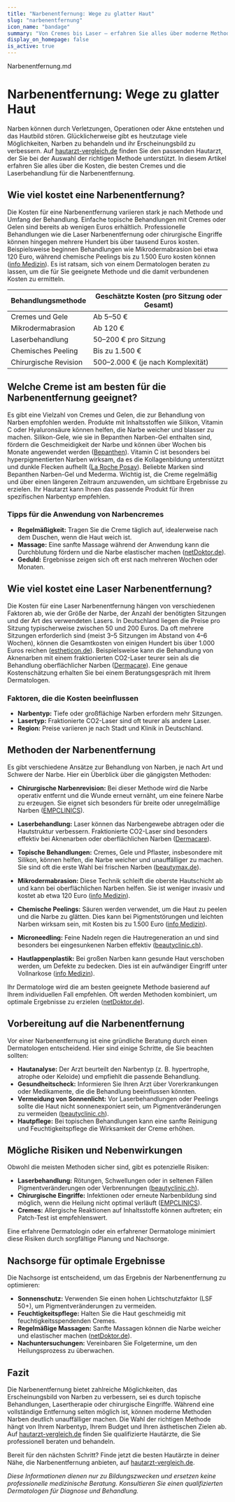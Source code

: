 ```yaml
---
title: "Narbenentfernung: Wege zu glatter Haut"
slug: "narbenentfernung"
icon_name: "bandage"
summary: "Von Cremes bis Laser – erfahren Sie alles über moderne Methoden zur Narbenentfernung, Kosten, Risiken und die beste Nachsorge."
display_on_homepage: false
is_active: true
---
```


Narbenentfernung.md
# Narbenentfernung: Wege zu glatter Haut

Narben können durch Verletzungen, Operationen oder Akne entstehen und das Hautbild stören. Glücklicherweise gibt es heutzutage viele Möglichkeiten, Narben zu behandeln und ihr Erscheinungsbild zu verbessern. Auf [hautarzt-vergleich.de](https://hautarzt-vergleich.de) finden Sie den passenden Hautarzt, der Sie bei der Auswahl der richtigen Methode unterstützt. In diesem Artikel erfahren Sie alles über die Kosten, die besten Cremes und die Laserbehandlung für die Narbenentfernung.

## Wie viel kostet eine Narbenentfernung?

Die Kosten für eine Narbenentfernung variieren stark je nach Methode und Umfang der Behandlung. Einfache topische Behandlungen mit Cremes oder Gelen sind bereits ab wenigen Euros erhältlich. Professionelle Behandlungen wie die Laser Narbenentfernung oder chirurgische Eingriffe können hingegen mehrere Hundert bis über tausend Euros kosten. Beispielsweise beginnen Behandlungen wie Mikrodermabrasion bei etwa 120 Euro, während chemische Peelings bis zu 1.500 Euro kosten können ([info Medizin](https://www.infomedizin.de/behandlungsgrundlagen/narben-entfernen-narbenkorrektur/)). Es ist ratsam, sich von einem Dermatologen beraten zu lassen, um die für Sie geeignete Methode und die damit verbundenen Kosten zu ermitteln.

| Behandlungsmethode       | Geschätzte Kosten (pro Sitzung oder Gesamt) |
|--------------------------|--------------------------------------------|
| Cremes und Gele          | Ab 5–50 €                                  |
| Mikrodermabrasion        | Ab 120 €                                   |
| Laserbehandlung          | 50–200 € pro Sitzung                       |
| Chemisches Peeling       | Bis zu 1.500 €                             |
| Chirurgische Revision    | 500–2.000 € (je nach Komplexität)          |

## Welche Creme ist am besten für die Narbenentfernung geeignet?

Es gibt eine Vielzahl von Cremes und Gelen, die zur Behandlung von Narben empfohlen werden. Produkte mit Inhaltsstoffen wie Silikon, Vitamin C oder Hyaluronsäure können helfen, die Narbe weicher und blasser zu machen. Silikon-Gele, wie sie in Bepanthen Narben-Gel enthalten sind, fördern die Geschmeidigkeit der Narbe und können über Wochen bis Monate angewendet werden ([Bepanthen](https://www.bepanthen.de/narben-gel)). Vitamin C ist besonders bei hyperpigmentierten Narben wirksam, da es die Kollagenbildung unterstützt und dunkle Flecken aufhellt ([La Roche Posay](https://www.larocheposay.de/gereizte-haut/narbenpflege)). Beliebte Marken sind Bepanthen Narben-Gel und Mederma. Wichtig ist, die Creme regelmäßig und über einen längeren Zeitraum anzuwenden, um sichtbare Ergebnisse zu erzielen. Ihr Hautarzt kann Ihnen das passende Produkt für Ihren spezifischen Narbentyp empfehlen.

### Tipps für die Anwendung von Narbencremes
- **Regelmäßigkeit:** Tragen Sie die Creme täglich auf, idealerweise nach dem Duschen, wenn die Haut weich ist.
- **Massage:** Eine sanfte Massage während der Anwendung kann die Durchblutung fördern und die Narbe elastischer machen ([netDoktor.de](https://www.netdoktor.de/krankheiten/narben/entfernen/)).
- **Geduld:** Ergebnisse zeigen sich oft erst nach mehreren Wochen oder Monaten.

## Wie viel kostet eine Laser Narbenentfernung?

Die Kosten für eine Laser Narbenentfernung hängen von verschiedenen Faktoren ab, wie der Größe der Narbe, der Anzahl der benötigten Sitzungen und der Art des verwendeten Lasers. In Deutschland liegen die Preise pro Sitzung typischerweise zwischen 50 und 200 Euros. Da oft mehrere Sitzungen erforderlich sind (meist 3–5 Sitzungen im Abstand von 4–6 Wochen), können die Gesamtkosten von einigen Hundert bis über 1.000 Euros reichen ([estheticon.de](https://www.estheticon.de/preise/narbenbeseitigung-per-laser)). Beispielsweise kann die Behandlung von Aknenarben mit einem fraktionierten CO2-Laser teurer sein als die Behandlung oberflächlicher Narben ([Dermacare](https://www.dermacare.at/narben-entfernen-co2-laser-wien/)). Eine genaue Kostenschätzung erhalten Sie bei einem Beratungsgespräch mit Ihrem Dermatologen.

### Faktoren, die die Kosten beeinflussen
- **Narbentyp:** Tiefe oder großflächige Narben erfordern mehr Sitzungen.
- **Lasertyp:** Fraktionierte CO2-Laser sind oft teurer als andere Laser.
- **Region:** Preise variieren je nach Stadt und Klinik in Deutschland.

## Methoden der Narbenentfernung

Es gibt verschiedene Ansätze zur Behandlung von Narben, je nach Art und Schwere der Narbe. Hier ein Überblick über die gängigsten Methoden:

- **Chirurgische Narbenrevision:** Bei dieser Methode wird die Narbe operativ entfernt und die Wunde erneut vernäht, um eine feinere Narbe zu erzeugen. Sie eignet sich besonders für breite oder unregelmäßige Narben ([EMPCLINICS](https://empclinics.com/de/blog/was-ist-narbenrevision-wie-es-geht)).

- **Laserbehandlung:** Laser können das Narbengewebe abtragen oder die Hautstruktur verbessern. Fraktionierte CO2-Laser sind besonders effektiv bei Aknenarben oder oberflächlichen Narben ([Dermacare](https://www.dermacare.at/narben-entfernen-co2-laser-wien/)).

- **Topische Behandlungen:** Cremes, Gele und Pflaster, insbesondere mit Silikon, können helfen, die Narbe weicher und unauffälliger zu machen. Sie sind oft die erste Wahl bei frischen Narben ([beautymax.de](https://www.beautymax.de/lexikon-schoenheit/narbenentfernung/)).

- **Mikrodermabrasion:** Diese Technik schleift die oberste Hautschicht ab und kann bei oberflächlichen Narben helfen. Sie ist weniger invasiv und kostet ab etwa 120 Euro ([info Medizin](https://www.infomedizin.de/behandlungsgrundlagen/narben-entfernen-narbenkorrektur/)).

- **Chemische Peelings:** Säuren werden verwendet, um die Haut zu peelen und die Narbe zu glätten. Dies kann bei Pigmentstörungen und leichten Narben wirksam sein, mit Kosten bis zu 1.500 Euro ([info Medizin](https://www.infomedizin.de/behandlungsgrundlagen/narben-entfernen-narbenkorrektur/)).

- **Microneedling:** Feine Nadeln regen die Hautregeneration an und sind besonders bei eingesunkenen Narben effektiv ([beautyclinic.ch](https://www.beautyclinic.ch/blog/2024/04/27/narben-im-gesicht-entfernen/)).

- **Hautlappenplastik:** Bei großen Narben kann gesunde Haut verschoben werden, um Defekte zu bedecken. Dies ist ein aufwändiger Eingriff unter Vollnarkose ([info Medizin](https://www.infomedizin.de/behandlungsgrundlagen/narben-entfernen-narbenkorrektur/)).

Ihr Dermatologe wird die am besten geeignete Methode basierend auf Ihrem individuellen Fall empfehlen. Oft werden Methoden kombiniert, um optimale Ergebnisse zu erzielen ([netDoktor.de](https://www.netdoktor.de/krankheiten/narben/entfernen/)).

## Vorbereitung auf die Narbenentfernung

Vor einer Narbenentfernung ist eine gründliche Beratung durch einen Dermatologen entscheidend. Hier sind einige Schritte, die Sie beachten sollten:

- **Hautanalyse:** Der Arzt beurteilt den Narbentyp (z. B. hypertrophe, atrophe oder Keloide) und empfiehlt die passende Behandlung.
- **Gesundheitscheck:** Informieren Sie Ihren Arzt über Vorerkrankungen oder Medikamente, die die Behandlung beeinflussen könnten.
- **Vermeidung von Sonnenlicht:** Vor Laserbehandlungen oder Peelings sollte die Haut nicht sonnenexponiert sein, um Pigmentveränderungen zu vermeiden ([beautyclinic.ch](https://www.beautyclinic.ch/blog/2024/04/27/narben-im-gesicht-entfernen/)).
- **Hautpflege:** Bei topischen Behandlungen kann eine sanfte Reinigung und Feuchtigkeitspflege die Wirksamkeit der Creme erhöhen.

## Mögliche Risiken und Nebenwirkungen

Obwohl die meisten Methoden sicher sind, gibt es potenzielle Risiken:

- **Laserbehandlung:** Rötungen, Schwellungen oder in seltenen Fällen Pigmentveränderungen oder Verbrennungen ([beautyclinic.ch](https://www.beautyclinic.ch/blog/2024/04/27/narben-im-gesicht-entfernen/)).
- **Chirurgische Eingriffe:** Infektionen oder erneute Narbenbildung sind möglich, wenn die Heilung nicht optimal verläuft ([EMPCLINICS](https://empclinics.com/de/blog/was-ist-narbenrevision-wie-es-geht)).
- **Cremes:** Allergische Reaktionen auf Inhaltsstoffe können auftreten; ein Patch-Test ist empfehlenswert.

Eine erfahrene Dermatologin oder ein erfahrener Dermatologe minimiert diese Risiken durch sorgfältige Planung und Nachsorge.

## Nachsorge für optimale Ergebnisse

Die Nachsorge ist entscheidend, um das Ergebnis der Narbenentfernung zu optimieren:

- **Sonnenschutz:** Verwenden Sie einen hohen Lichtschutzfaktor (LSF 50+), um Pigmentveränderungen zu vermeiden.
- **Feuchtigkeitspflege:** Halten Sie die Haut geschmeidig mit feuchtigkeitsspendenden Cremes.
- **Regelmäßige Massagen:** Sanfte Massagen können die Narbe weicher und elastischer machen ([netDoktor.de](https://www.netdoktor.de/krankheiten/narben/entfernen/)).
- **Nachuntersuchungen:** Vereinbaren Sie Folgetermine, um den Heilungsprozess zu überwachen.

## Fazit

Die Narbenentfernung bietet zahlreiche Möglichkeiten, das Erscheinungsbild von Narben zu verbessern, sei es durch topische Behandlungen, Lasertherapie oder chirurgische Eingriffe. Während eine vollständige Entfernung selten möglich ist, können moderne Methoden Narben deutlich unauffälliger machen. Die Wahl der richtigen Methode hängt von Ihrem Narbentyp, Ihrem Budget und Ihren ästhetischen Zielen ab. Auf [hautarzt-vergleich.de](https://hautarzt-vergleich.de) finden Sie qualifizierte Hautärzte, die Sie professionell beraten und behandeln.

Bereit für den nächsten Schritt? Finde jetzt die besten Hautärzte in deiner Nähe, die Narbenentfernung anbieten, auf [hautarzt-vergleich.de](https://hautarzt-vergleich.de).

*Diese Informationen dienen nur zu Bildungszwecken und ersetzen keine professionelle medizinische Beratung. Konsultieren Sie einen qualifizierten Dermatologen für Diagnose und Behandlung.*
